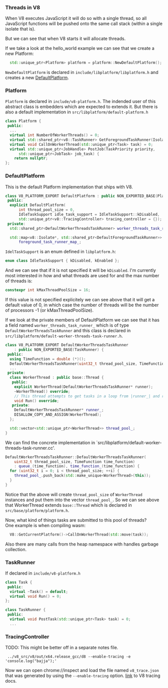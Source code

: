 ### Threads in V8
When V8 executes JavaScript it will do so with a single thread, so all JavaScript
functions will be pushed onto the same call stack (within a single isolate that is).

But we can see that when V8 starts it will allocate threads.

If we take a look at the hello_world example we can see that we create a new
Platform:
```c++
  std::unique_ptr<Platform> platform = platform::NewDefaultPlatform();
```
`NewDefaultPlatform` is declared in `include/libplatform/libplatform.h` and
creates a new [DefaultPlatform](#defaultplatform).

### Platform
`Platform` is declared in `include/v8-platform.h`. The indended user of this 
abstract class is embedders which are expected to extends it. But there is
also  a default implementation in `src/libplatform/default-platform.h`

```c++
class Platform {                                                                
 public:
  ...
  virtual int NumberOfWorkerThreads() = 0;
  virtual std::shared_ptr<v8::TaskRunner> GetForegroundTaskRunner(Isolate* isolate) = 0;
  virtual void CallOnWorkerThread(std::unique_ptr<Task> task) = 0; 
  virtual std::unique_ptr<JobHandle> PostJob(TaskPriority priority,
      std::unique_ptr<JobTask> job_task) {               
    return nullptr;
};
```

### DefaultPlatform
This is the default Platform implementation that ships with V8.

```c++
class V8_PLATFORM_EXPORT DefaultPlatform : public NON_EXPORTED_BASE(Platform) { 
 public:                                                                           
  explicit DefaultPlatform(                                                        
      int thread_pool_size = 0,                                                    
      IdleTaskSupport idle_task_support = IdleTaskSupport::kDisabled,              
      std::unique_ptr<v8::TracingController> tracing_controller = {}); 
 private:
  std::shared_ptr<DefaultWorkerThreadsTaskRunner> worker_threads_task_runner_;

  std::map<v8::Isolate*, std::shared_ptr<DefaultForegroundTaskRunner>>
      foreground_task_runner_map_;
```

`IdelTaskSupport` is an enum defined in `libplatform.h`:
```c++
enum class IdleTaskSupport { kDisabled, kEnabled };
```
And we can see that if it is not specified it will be `kDisabled`.
I'm currently most interested in how and what threads are used for and the
max number of threads is:
```c++
constexpr int kMaxThreadPoolSize = 16;
```
If this value is not specified explicitely we can see above that it will get
a default value of 0, in which case the number of threads will be the number
of processors -1 (or kMaxThreadPoolSize). 

If we look at the private members of DefaultPlatform we can see that it has a
field named `worker_threads_task_runner_` which is of type
`DefaultWorkerThreadsTaskRunner` and this class is declared in 
`src/libplatform/default-worker-threads-task-runner.h`.
```c++
class V8_PLATFORM_EXPORT DefaultWorkerThreadsTaskRunner                            
    : public NON_EXPORTED_BASE(TaskRunner) {
 public:
  using TimeFunction = double (*)();
  DefaultWorkerThreadsTaskRunner(uint32_t thread_pool_size, TimeFunction time_function);
  ...
 private:
  class WorkerThread : public base::Thread {
   public:
    explicit WorkerThread(DefaultWorkerThreadsTaskRunner* runner);
    ~WorkerThread() override;
    // This thread attempts to get tasks in a loop from |runner_| and run them.
    void Run() override;
   private:
    DefaultWorkerThreadsTaskRunner* runner_;
    DISALLOW_COPY_AND_ASSIGN(WorkerThread);
  };

  std::vector<std::unique_ptr<WorkerThread>> thread_pool_; 
}
```
We can find the concrete implementation in `src/libplatform/default-worker-threads-task-runner.cc'.
```c++
DefaultWorkerThreadsTaskRunner::DefaultWorkerThreadsTaskRunner(
    uint32_t thread_pool_size, TimeFunction time_function)
    : queue_(time_function), time_function_(time_function) {
  for (uint32_t i = 0; i < thread_pool_size; ++i) {
    thread_pool_.push_back(std::make_unique<WorkerThread>(this));
  }
}
```
Notice that the above will create `thread_pool_size` of `WorkerThread` instances
and put them into the vector `thread_pool_`.
So we can see above that WorkerThread extends `base::Thread` which is declared
in `src/base/platform/platform.h`.

Now, what kind of things tasks are submitted to this pool of threads?  
One example is when compiling wasm:
```c++
  V8::GetCurrentPlatform()->CallOnWorkerThread(std::move(task));
```
Also there are many calls from the heap namespace with handles garbage collection.


### TaskRunner
If declared in `include/v8-platform.h`
```c++
class Task {
 public:
  virtual ~Task() = default;
  virtual void Run() = 0;
};

class TaskRunner {
 public:
  virtual void PostTask(std::unique_ptr<Task> task) = 0; 
  ...
```

### TracingController
TODO: This might be better off in a separate notes file.

```console
 ../v8_src/v8/out/x64.release_gcc/d8 --enable-tracing -e 'console.log("bajja");'
```
Now we can open chrome://inspect and load the file named `v8_trace.json` that
was generated by using the `--enable-tracing` option.
[link](https://v8.dev/docs/trace) to V8 tracing docs.

